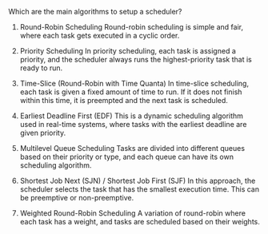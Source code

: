 Which are the main algorithms to setup a scheduler?

1. Round-Robin Scheduling
Round-robin scheduling is simple and fair, where each task gets executed in a cyclic order.

2. Priority Scheduling
In priority scheduling, each task is assigned a priority, and the scheduler always runs the highest-priority task that is ready to run.

3. Time-Slice (Round-Robin with Time Quanta)
In time-slice scheduling, each task is given a fixed amount of time to run. If it does not finish within this time, it is preempted and the next task is scheduled.

4. Earliest Deadline First (EDF)
This is a dynamic scheduling algorithm used in real-time systems, where tasks with the earliest deadline are given priority.

5. Multilevel Queue Scheduling
Tasks are divided into different queues based on their priority or type, and each queue can have its own scheduling algorithm.

6. Shortest Job Next (SJN) / Shortest Job First (SJF)
In this approach, the scheduler selects the task that has the smallest execution time. This can be preemptive or non-preemptive.

7. Weighted Round-Robin Scheduling
A variation of round-robin where each task has a weight, and tasks are scheduled based on their weights.
